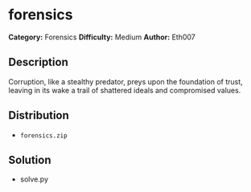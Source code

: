 # forensics
**Category:** Forensics
**Difficulty:** Medium
**Author:** Eth007

## Description

Corruption, like a stealthy predator, preys upon the foundation of trust, leaving in its wake a trail of shattered ideals and compromised values.

## Distribution

- `forensics.zip`

## Solution

- solve.py
